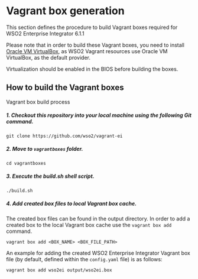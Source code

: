 # Vagrant box generation

This section defines the procedure to build Vagrant boxes required for WSO2 Enterprise Integrator 6.1.1

Please note that in order to build these Vagrant boxes, you need to install
[Oracle VM VirtualBox](http://www.oracle.com/technetwork/server-storage/virtualbox/downloads/index.html),
as WSO2 Vagrant resources use Oracle VM VirtualBox, as the default provider.

Virtualization should be enabled in the BIOS before building the boxes.
## How to build the Vagrant boxes

Vagrant box build process

##### 1. Checkout this repository into your local machine using the following Git command.
```
git clone https://github.com/wso2/vagrant-ei
```

##### 2. Move to `vagrantboxes` folder.

    cd vagrantboxes

##### 3. Execute the build.sh shell script.

    ./build.sh

##### 4. Add created box files to local Vagrant box cache.

The created box files can be found in the output directory. In order to add a created box to the local Vagrant box cache use the `vagrant box add` command.

    vagrant box add <BOX_NAME> <BOX_FILE_PATH>

An example for adding the created WSO2 Enterprise Integrator Vagrant box file (by default, defined
within the `config.yaml` file) is as follows:

    vagrant box add wso2ei output/wso2ei.box
